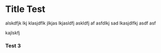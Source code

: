 # Title Test

alskdfjk lkj klasjdflk jlkjas
lkjasldfj  askldfj af asfdlkj sad
lkasjdlfkj asdf asf


kajlskfj 

### Test 3
